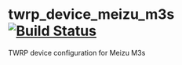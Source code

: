# twrp_device_meizu_m3s [![Build Status](https://travis-ci.com/ElXreno/twrp_device_meizu_m3s.svg?branch=android-5.1)](https://travis-ci.com/ElXreno/twrp_device_meizu_m3mini)
TWRP device configuration for Meizu M3s
